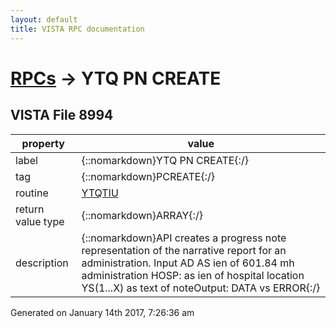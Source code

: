 ```yaml
---
layout: default
title: VISTA RPC documentation
---
```




# [RPCs](TableOfContent.md) &#8594; YTQ PN CREATE 


 ## VISTA File 8994
 property | value 
--- | --- 
 label | {::nomarkdown}YTQ PN CREATE{:/}
 tag | {::nomarkdown}PCREATE{:/}
 routine | [YTQTIU](http://code.osehra.org/dox/Routine_YTQTIU_source.html)
 return value type | {::nomarkdown}ARRAY{:/}
 description | {::nomarkdown}API creates a progress note representation of the narrative report for an administration. Input AD AS ien of 601.84 mh administration      HOSP: as ien of hospital location      YS(1...X) as text of noteOutput: DATA vs ERROR{:/}




 Generated on January 14th 2017, 7:26:36 am